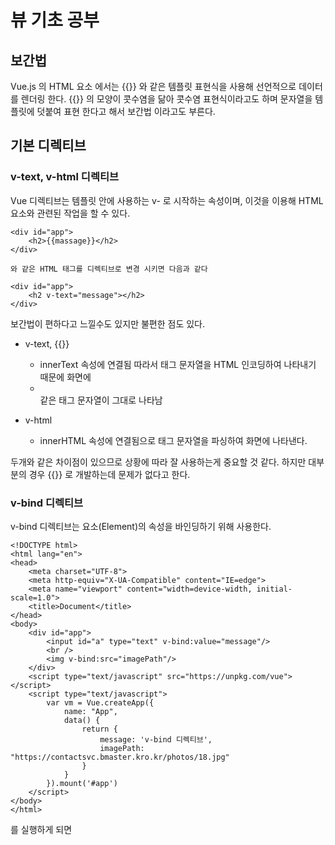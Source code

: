 # 뷰 기초 공부

## 보간법
Vue.js 의 HTML 요소 에서는 {{}} 와 같은 템플릿 표현식을 사용해 선언적으로 데이터를 렌더링 한다.
{{}} 의 모양이 콧수염을 닮아 콧수염 표현식이라고도 하며 문자열을 템플릿에 덧붙여 표현 한다고 해서 보간법 이라고도 부른다.

## 기본 디렉티브

### v-text, v-html 디렉티브

Vue 디렉티브는 템플릿 안에 사용하는 v- 로 시작하는 속성이며, 이것을 이용해 HTML 요소와 관련된 작업을 할 수 있다.

```
<div id="app">
    <h2>{{massage}}</h2>
</div>

와 같은 HTML 태그를 디렉티브로 변경 시키면 다음과 같다

<div id="app">
    <h2 v-text="message"></h2>
</div>
```

보간법이 편하다고 느낄수도 있지만 불편한 점도 있다. 
 
+ v-text, {{}}
    - innerText 속성에 연결됨 따라서 태그 문자열을 HTML 인코딩하여 나타내기 때문에 화면에 <li></li> 같은 태그 문자열이 그대로 나타남

+ v-html
    - innerHTML 속성에 연결됨으로 태그 문자열을 파싱하여 화면에 나타낸다.

두개와 같은 차이점이 있으므로 상황에 따라 잘 사용하는게 중요할 것 같다.
하지만 대부분의 경우 {{}} 로 개발하는데 문제가 없다고 한다.


### v-bind 디렉티브

v-bind 디렉티브는 요소(Element)의 속성을 바인딩하기 위해 사용한다.
```
<!DOCTYPE html>
<html lang="en">
<head>
    <meta charset="UTF-8">
    <meta http-equiv="X-UA-Compatible" content="IE=edge">
    <meta name="viewport" content="width=device-width, initial-scale=1.0">
    <title>Document</title>
</head>
<body>
    <div id="app">
        <input id="a" type="text" v-bind:value="message"/>
        <br />
        <img v-bind:src="imagePath"/>
    </div>
    <script type="text/javascript" src="https://unpkg.com/vue"></script>
    <script type="text/javascript">
        var vm = Vue.createApp({
            name: "App",
            data() {
                return {
                    message: 'v-bind 디렉티브',
                    imagePath: "https://contactsvc.bmaster.kro.kr/photos/18.jpg"
                }
            }
        }).mount('#app')
    </script>
</body>
</html>
```

를 실행하게 되면 
